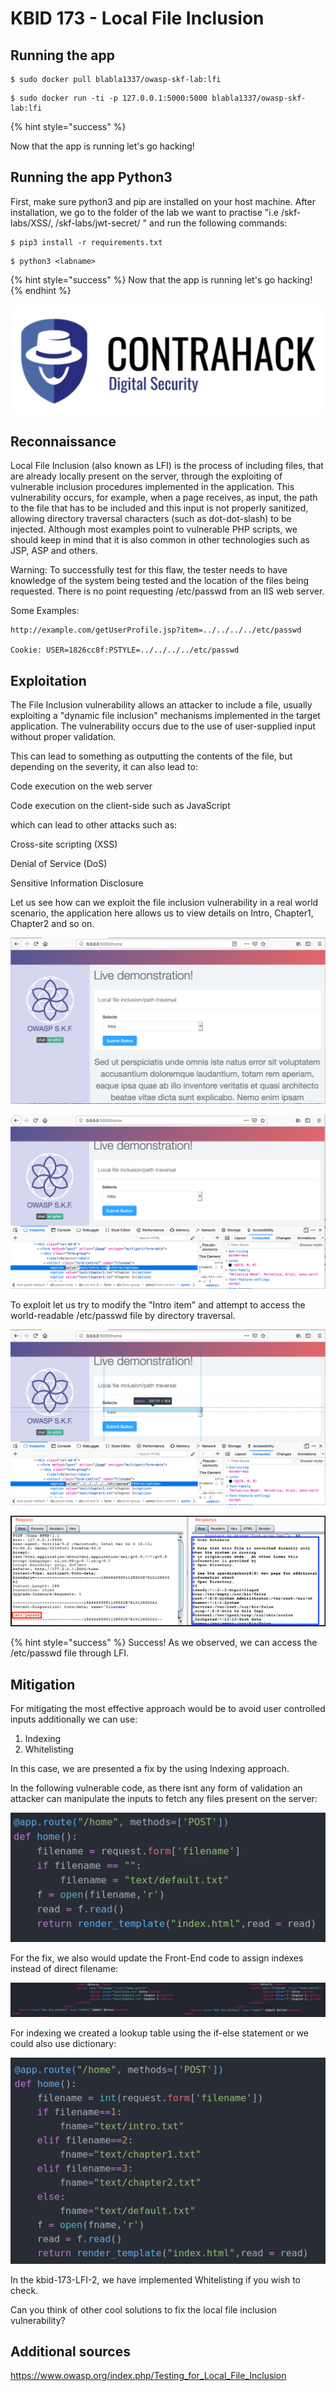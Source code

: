 # KBID 173 - Local File Inclusion


## Running the app


```text
$ sudo docker pull blabla1337/owasp-skf-lab:lfi
```

```text
$ sudo docker run -ti -p 127.0.0.1:5000:5000 blabla1337/owasp-skf-lab:lfi
```

{% hint style="success" %}

Now that the app is running let's go hacking!

## Running the app Python3

First, make sure python3 and pip are installed on your host machine.
After installation, we go to the folder of the lab we want to practise
"i.e /skf-labs/XSS/, /skf-labs/jwt-secret/ " and run the following commands:

```
$ pip3 install -r requirements.txt
```

```
$ python3 <labname>
```

{% hint style="success" %}
 Now that the app is running let's go hacking!
{% endhint %}


![Docker image and write-up thanks to Contrahack.io !](.gitbook/assets/screen-shot-2019-03-04-at-21.33.32.png)

## Reconnaissance

Local File Inclusion (also known as LFI) is the process of including files, that are already locally present on the server, through the exploiting of vulnerable inclusion procedures implemented in the application. This vulnerability occurs, for example, when a page receives, as input, the path to the file that has to be included and this input is not properly sanitized, allowing directory traversal characters (such as dot-dot-slash) to be injected. Although most examples point to vulnerable PHP scripts, we should keep in mind that it is also common in other technologies such as JSP, ASP and others.

Warning: To successfully test for this flaw, the tester needs to have knowledge of the system being tested and the location of the files being requested. There is no point requesting /etc/passwd from an IIS web server.

Some Examples:

```text
http://example.com/getUserProfile.jsp?item=../../../../etc/passwd

Cookie: USER=1826cc8f:PSTYLE=../../../../etc/passwd
```

## Exploitation

The File Inclusion vulnerability allows an attacker to include a file, usually exploiting a "dynamic file inclusion" mechanisms implemented in the target application. The vulnerability occurs due to the use of user-supplied input without proper validation.

This can lead to something as outputting the contents of the file, but depending on the severity, it can also lead to:

Code execution on the web server

Code execution on the client-side such as JavaScript

which can lead to other attacks such as:

Cross-site scripting (XSS)

Denial of Service (DoS)

Sensitive Information Disclosure

Let us see how can we exploit the file inclusion vulnerability in a real world scenario, the application here allows us to view details on Intro, Chapter1, Chapter2 and so on.

![](.gitbook/assets/lfi1.png)

![](.gitbook/assets/lfi2.png)

To exploit let us try to modify the "Intro item" and attempt to access the world-readable /etc/passwd file by directory traversal.

![](.gitbook/assets/lfi3.png)

![](.gitbook/assets/lfi4.png)

{% hint style="success" %} Success! As we observed, we can access the /etc/passwd file through LFI.

## Mitigation

For mitigating the most effective approach would be to avoid user controlled inputs additionally we can use:
1) Indexing
2) Whitelisting

In this case, we are presented a fix by the using Indexing approach.

In the following vulnerable code, as there isnt any form of validation an attacker can manipulate the inputs to fetch any files present on the server:

![](.gitbook/assets/LFI1old.png)

For the fix, we also would update the Front-End code to assign indexes instead of direct filename:

![](.gitbook/assets/LFIhtml.png)

For indexing we created a lookup table using the if-else statement or we could also use dictionary:

![](.gitbook/assets/LFI1new.png)

In the kbid-173-LFI-2, we have implemented Whitelisting if you wish to check.

Can you think of other cool solutions to fix the local file inclusion vulnerability?

## Additional sources

https://www.owasp.org/index.php/Testing_for_Local_File_Inclusion
